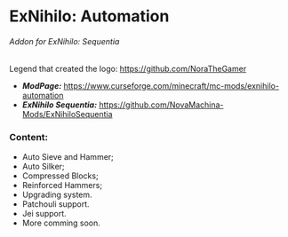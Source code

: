 # ExNihilo: Automation
###### Addon for ExNihilo: Sequentia

Legend that created the logo: https://github.com/NoraTheGamer

- **_ModPage:_** https://www.curseforge.com/minecraft/mc-mods/exnihilo-automation
- _**ExNihilo Sequentia:**_ https://github.com/NovaMachina-Mods/ExNihiloSequentia

### Content:

- Auto Sieve and Hammer;
- Auto Silker;
- Compressed Blocks;
- Reinforced Hammers;
- Upgrading system.
- Patchouli support.
- Jei support.
- More comming soon.
